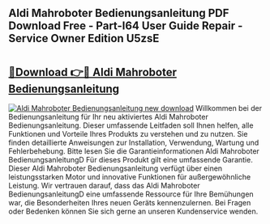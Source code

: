 ## Aldi Mahroboter Bedienungsanleitung PDF Download Free - Part-I64 User Guide Repair - Service Owner Edition U5zsE

# <h2><a href="http://df2ulaj.blite.top/?on=Aldi+Mahroboter+Bedienungsanleitung">🔗Download 👉🔴 Aldi Mahroboter Bedienungsanleitung</a></h2>

[![Aldi Mahroboter Bedienungsanleitung new download](https://i.imgur.com/lujVjoI.png)](http://df2ulaj.blite.top/?on=Aldi+Mahroboter+Bedienungsanleitung)
Willkommen bei der Bedienungsanleitung für Ihr neu aktiviertes Aldi Mahroboter Bedienungsanleitung. Dieser umfassende Leitfaden soll Ihnen helfen, alle Funktionen und Vorteile Ihres Produkts zu verstehen und zu nutzen. Sie finden detaillierte Anweisungen zur Installation, Verwendung, Wartung und Fehlerbehebung. Bitte lesen Sie die Garantieinformationen Aldi Mahroboter BedienungsanleitungD Für dieses Produkt gilt eine umfassende Garantie. Dieser Aldi Mahroboter Bedienungsanleitung verfügt über einen leistungsstarken Motor und innovative Funktionen für außergewöhnliche Leistung. Wir vertrauen darauf, dass das Aldi Mahroboter BedienungsanleitungD eine umfassende Ressource für Ihre Bemühungen war, die Besonderheiten Ihres neuen Geräts kennenzulernen. Bei Fragen oder Bedenken können Sie sich gerne an unseren Kundenservice wenden.
